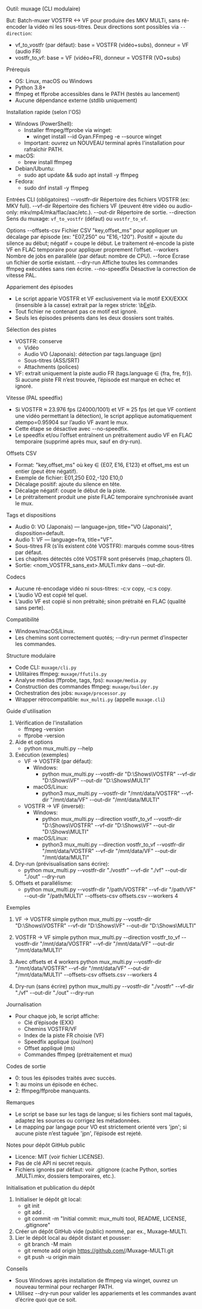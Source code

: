 Outil: muxage (CLI modulaire)

But: Batch-muxer VOSTFR <-> VF pour produire des MKV MULTi, sans ré-encoder la vidéo ni les sous-titres.
Deux directions sont possibles via `--direction`:
- vf_to_vostfr (par défaut): base = VOSTFR (vidéo+subs), donneur = VF (audio FR)
- vostfr_to_vf: base = VF (vidéo+FR), donneur = VOSTFR (VO+subs)

Prérequis
- OS: Linux, macOS ou Windows
- Python 3.8+
- ffmpeg et ffprobe accessibles dans le PATH (testés au lancement)
- Aucune dépendance externe (stdlib uniquement)
 
Installation rapide (selon l'OS)
- Windows (PowerShell):
  - Installer ffmpeg/ffprobe via winget:
    - winget install --id Gyan.FFmpeg -e --source winget
  - Important: ouvrez un NOUVEAU terminal après l'installation pour rafraîchir PATH.
- macOS:
  - brew install ffmpeg
- Debian/Ubuntu:
  - sudo apt update && sudo apt install -y ffmpeg
- Fedora:
  - sudo dnf install -y ffmpeg

Entrées CLI (obligatoires)
--vostfr-dir  Répertoire des fichiers VOSTFR (ex: MKV full).
--vf-dir      Répertoire des fichiers VF (peuvent être vidéo ou audio-only: mkv/mp4/mka/flac/aac/etc.).
--out-dir     Répertoire de sortie.
--direction   Sens du muxage: `vf_to_vostfr` (défaut) ou `vostfr_to_vf`.

Options
--offsets-csv Fichier CSV "key,offset_ms" pour appliquer un décalage par épisode (ex: "E07,250" ou "E16,-120"). Positif = ajoute du silence au début; négatif = coupe le début. Le traitement ré-encode la piste VF en FLAC temporaire pour appliquer proprement l’offset.
--workers     Nombre de jobs en parallèle (par défaut: nombre de CPU).
--force       Écrase un fichier de sortie existant.
--dry-run     Affiche toutes les commandes ffmpeg exécutées sans rien écrire.
--no-speedfix Désactive la correction de vitesse PAL.

Appariement des épisodes
- Le script apparie VOSTFR et VF exclusivement via le motif EXX/EXXX (insensible à la casse) extrait par la regex stricte: \b[Ee](\d{2,3})\b.
- Tout fichier ne contenant pas ce motif est ignoré.
- Seuls les épisodes présents dans les deux dossiers sont traités.

Sélection des pistes
- VOSTFR: conserve
  - Vidéo
  - Audio VO (Japonais): détection par tags.language (jpn)
  - Sous-titres (ASS/SRT)
  - Attachments (polices)
- VF: extrait uniquement la piste audio FR (tags.language ∈ {fra, fre, fr}). Si aucune piste FR n’est trouvée, l’épisode est marqué en échec et ignoré.

Vitesse (PAL speedfix)
- Si VOSTFR ≈ 23.976 fps (24000/1001) et VF ≈ 25 fps (et que VF contient une vidéo permettant la détection), le script applique automatiquement atempo=0.95904 sur l’audio VF avant le mux.
- Cette étape se désactive avec --no-speedfix.
- Le speedfix et/ou l’offset entraînent un prétraitement audio VF en FLAC temporaire (supprimé après mux, sauf en dry-run).

Offsets CSV
- Format: "key,offset_ms" où key ∈ {E07, E16, E123} et offset_ms est un entier (peut être négatif).
- Exemple de fichier:
  E01,250
  E02,-120
  E10,0
- Décalage positif: ajoute du silence en tête.
- Décalage négatif: coupe le début de la piste.
- Le prétraitement produit une piste FLAC temporaire synchronisée avant le mux.

Tags et dispositions
- Audio 0: VO (Japonais) — language=jpn, title="VO (Japonais)", disposition=default.
- Audio 1: VF — language=fra, title="VF".
- Sous-titres FR (s’ils existent côté VOSTFR): marqués comme sous-titres par défaut.
- Les chapitres détectés côté VOSTFR sont préservés (map_chapters 0).
- Sortie: <nom_VOSTFR_sans_ext>.MULTi.mkv dans --out-dir.

Codecs
- Aucune ré-encodage vidéo ni sous-titres: -c:v copy, -c:s copy.
- L’audio VO est copié tel quel.
- L’audio VF est copié si non prétraité; sinon prétraité en FLAC (qualité sans perte).

Compatibilité
- Windows/macOS/Linux.
- Les chemins sont correctement quotés; --dry-run permet d’inspecter les commandes.
 
Structure modulaire
- Code CLI: `muxage/cli.py`
- Utilitaires ffmpeg: `muxage/ffutils.py`
- Analyse médias (ffprobe, tags, fps): `muxage/media.py`
- Construction des commandes ffmpeg: `muxage/builder.py`
- Orchestration des jobs: `muxage/processor.py`
- Wrapper rétrocompatible: `mux_multi.py` (appelle `muxage.cli`)

Guide d'utilisation
1) Vérification de l'installation
   - ffmpeg -version
   - ffprobe -version
2) Aide et options
   - python mux_multi.py --help
3) Exécution (exemples)
   - VF -> VOSTFR (par défaut):
     - Windows:
       - python mux_multi.py --vostfr-dir "D:\\Shows\\VOSTFR" --vf-dir "D:\\Shows\\VF" --out-dir "D:\\Shows\\MULTI"
     - macOS/Linux:
       - python3 mux_multi.py --vostfr-dir "/mnt/data/VOSTFR" --vf-dir "/mnt/data/VF" --out-dir "/mnt/data/MULTI"
   - VOSTFR -> VF (inversé):
     - Windows:
       - python mux_multi.py --direction vostfr_to_vf --vostfr-dir "D:\\Shows\\VOSTFR" --vf-dir "D:\\Shows\\VF" --out-dir "D:\\Shows\\MULTI"
     - macOS/Linux:
       - python3 mux_multi.py --direction vostfr_to_vf --vostfr-dir "/mnt/data/VOSTFR" --vf-dir "/mnt/data/VF" --out-dir "/mnt/data/MULTI"
4) Dry-run (prévisualisation sans écrire):
   - python mux_multi.py --vostfr-dir "./vostfr" --vf-dir "./vf" --out-dir "./out" --dry-run
5) Offsets et parallélisme:
   - python mux_multi.py --vostfr-dir "/path/VOSTFR" --vf-dir "/path/VF" --out-dir "/path/MULTI" --offsets-csv offsets.csv --workers 4

Exemples
1) VF -> VOSTFR simple
   python mux_multi.py --vostfr-dir "D:\\Shows\\VOSTFR" --vf-dir "D:\\Shows\\VF" --out-dir "D:\\Shows\\MULTI"

2) VOSTFR -> VF simple
   python mux_multi.py --direction vostfr_to_vf --vostfr-dir "/mnt/data/VOSTFR" --vf-dir "/mnt/data/VF" --out-dir "/mnt/data/MULTI"

3) Avec offsets et 4 workers
   python mux_multi.py --vostfr-dir "/mnt/data/VOSTFR" --vf-dir "/mnt/data/VF" --out-dir "/mnt/data/MULTI" --offsets-csv offsets.csv --workers 4

4) Dry-run (sans écrire)
   python mux_multi.py --vostfr-dir "./vostfr" --vf-dir "./vf" --out-dir "./out" --dry-run

Journalisation
- Pour chaque job, le script affiche:
  - Clé d’épisode (EXX)
  - Chemins VOSTFR/VF
  - Index de la piste FR choisie (VF)
  - Speedfix appliqué (oui/non)
  - Offset appliqué (ms)
  - Commandes ffmpeg (prétraitement et mux)

Codes de sortie
- 0: tous les épisodes traités avec succès.
- 1: au moins un épisode en échec.
- 2: ffmpeg/ffprobe manquants.

Remarques
- Le script se base sur les tags de langue; si les fichiers sont mal tagués, adaptez les sources ou corrigez les métadonnées.
- Le mapping par langage pour VO est strictement orienté vers 'jpn'; si aucune piste n’est taguée 'jpn', l’épisode est rejeté.
 
Notes pour dépôt GitHub public
- Licence: MIT (voir fichier LICENSE).
- Pas de clé API ni secret requis.
- Fichiers ignorés par défaut: voir .gitignore (cache Python, sorties .MULTi.mkv, dossiers temporaires, etc.).

Initialisation et publication du dépôt
1) Initialiser le dépôt git local:
   - git init
   - git add .
   - git commit -m "Initial commit: mux_multi tool, README, LICENSE, .gitignore"
2) Créer un dépôt GitHub vide (public) nommé, par ex., Muxage-MULTI.
3) Lier le dépôt local au dépôt distant et pousser:
   - git branch -M main
   - git remote add origin https://github.com/<votre-utilisateur>/Muxage-MULTI.git
   - git push -u origin main

Conseils
- Sous Windows après installation de ffmpeg via winget, ouvrez un nouveau terminal pour recharger PATH.
- Utilisez --dry-run pour valider les appariements et les commandes avant d’écrire quoi que ce soit.
